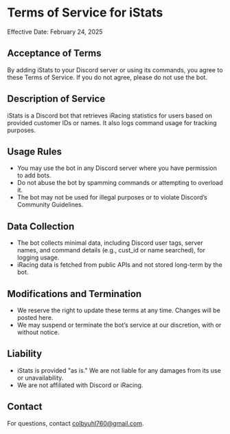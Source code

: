 # Terms of Service for iStats

Effective Date: February 24, 2025

## Acceptance of Terms
By adding iStats to your Discord server or using its commands, you agree to these Terms of Service. If you do not agree, please do not use the bot.

## Description of Service
iStats is a Discord bot that retrieves iRacing statistics for users based on provided customer IDs or names. It also logs command usage for tracking purposes.

## Usage Rules
- You may use the bot in any Discord server where you have permission to add bots.
- Do not abuse the bot by spamming commands or attempting to overload it.
- The bot may not be used for illegal purposes or to violate Discord’s Community Guidelines.

## Data Collection
- The bot collects minimal data, including Discord user tags, server names, and command details (e.g., cust_id or name searched), for logging usage.
- iRacing data is fetched from public APIs and not stored long-term by the bot.

## Modifications and Termination
- We reserve the right to update these terms at any time. Changes will be posted here.
- We may suspend or terminate the bot’s service at our discretion, with or without notice.

## Liability
- iStats is provided "as is." We are not liable for any damages from its use or unavailability.
- We are not affiliated with Discord or iRacing.

## Contact
For questions, contact colbyuhl760@gmail.com.
